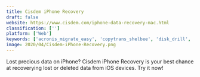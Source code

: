 ```yaml
---
title: Cisdem iPhone Recovery
draft: false 
website: https://www.cisdem.com/iphone-data-recovery-mac.html
classification: ['']
platform: ['Web']
keywords: ['acronis_migrate_easy', 'copytrans_shelbee', 'disk_drill', 'driveimage_xml', 'easeus_disk_copy', 'fonepaw_iphone_data_recovery', 'gihosoft_iphone_data_recovery', 'jihosoft_android_phone_recovery', 'leawo_ios_data_recovery', 'macrium_reflect', 'minitool_mobile_recovery_for_ios', 'mobikin_doctor_for_android', 'primo_iphone_data_recovery', 'remo_recover', 'touch_copy', 'vibosoft_iphone_data_recovery', 'dr.fone_toolkit', 'ibackup_extractor', 'ifonebox', 'imyfone_d-port']
image: 2020/04/Cisdem-iPhone-Recovery.png
---
```

Lost precious data on iPhone? Cisdem iPhone Recovery is your best chance at recoverying lost or deleted data from iOS devices. Try it now!